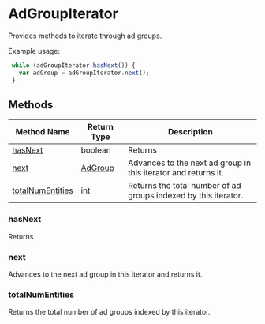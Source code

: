 # AdGroupIterator
Provides methods to iterate through ad groups.

Example usage:
```javascript
 while (adGroupIterator.hasNext()) {
   var adGroup = adGroupIterator.next();
 }
```

## Methods
|Method Name|Return Type|Description|
|-|-|-
[hasNext](#hasnext)|boolean|Returns <br />
[next](#next)|[AdGroup](./AdGroup)|Advances to the next ad group in this iterator and returns it.<br />
[totalNumEntities](#totalnumentities)|int|Returns the total number of ad groups indexed by this iterator.<br />

### <a name="hasnext"></a>hasNext
Returns 


### <a name="next"></a>next
Advances to the next ad group in this iterator and returns it.


### <a name="totalnumentities"></a>totalNumEntities
Returns the total number of ad groups indexed by this iterator.


